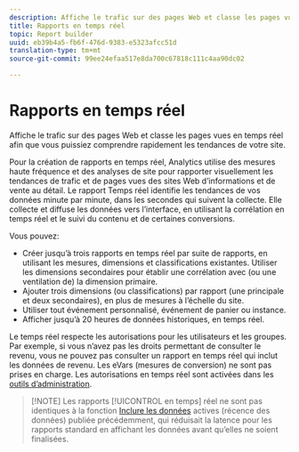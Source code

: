 ```yaml
---
description: Affiche le trafic sur des pages Web et classe les pages vues en temps réel afin que vous puissiez comprendre rapidement les tendances de votre site.
title: Rapports en temps réel
topic: Report builder
uuid: eb39b4a5-fb6f-476d-9383-e5323afcc51d
translation-type: tm+mt
source-git-commit: 99ee24efaa517e8da700c67818c111c4aa90dc02

---
```



# Rapports en temps réel

Affiche le trafic sur des pages Web et classe les pages vues en temps réel afin que vous puissiez comprendre rapidement les tendances de votre site.

Pour la création de rapports en temps réel, Analytics utilise des mesures haute fréquence et des analyses de site pour rapporter visuellement les tendances de trafic et de pages vues des sites Web d’informations et de vente au détail. Le rapport Temps réel identifie les tendances de vos données minute par minute, dans les secondes qui suivent la collecte. Elle collecte et diffuse les données vers l’interface, en utilisant la corrélation en temps réel et le suivi du contenu et de certaines conversions.

Vous pouvez:

* Créer jusqu’à trois rapports en temps réel par suite de rapports, en utilisant les mesures, dimensions et classifications existantes. Utiliser les dimensions secondaires pour établir une corrélation avec (ou une ventilation de) la dimension primaire.
* Ajouter trois dimensions (ou classifications) par rapport (une principale et deux secondaires), en plus de mesures à l’échelle du site.
* Utiliser tout événement personnalisé, événement de panier ou instance.
* Afficher jusqu’à 20 heures de données historiques, en temps réel.

Le temps réel respecte les autorisations pour les utilisateurs et les groupes. Par exemple, si vous n’avez pas les droits permettant de consulter le revenu, vous ne pouvez pas consulter un rapport en temps réel qui inclut les données de revenu. Les eVars (mesures de conversion) ne sont pas prises en charge. Les autorisations en temps réel sont activées dans les [outils d’administration](https://marketing.adobe.com/resources/help/en_US/reference/RealTime_Reports_Configuration.html).

> [!NOTE] Les rapports [!UICONTROL en temps] réel ne sont pas identiques à la fonction [Inclure les données](https://marketing.adobe.com/resources/help/en_US/arb/options.html) actives (récence des données) publiée précédemment, qui réduisait la latence pour les rapports standard en affichant les données avant qu’elles ne soient finalisées.


